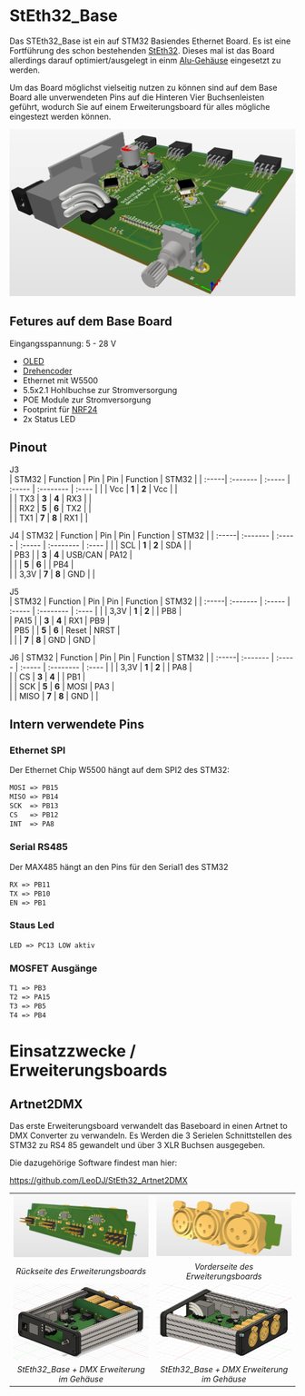 # StEth32_Base

Das STEth32_Base ist ein auf STM32 Basiendes Ethernet Board. Es ist eine Fortführung des schon bestehenden [StEth32](https://github.com/Techbeard/StEth32). Dieses mal ist das Board allerdings darauf optimiert/ausgelegt in einm [Alu-Gehäuse](https://www.reichelt.de/profilgehaeuse-1455-l-120-x-103-x-31-mm-silber-1455l1202-p221363.html?&nbc=1)  eingesetzt zu werden. 


Um das Board möglichst vielseitig nutzen zu können sind auf dem Base Board alle unverwendeten Pins auf die Hinteren Vier Buchsenleisten geführt, wodurch Sie auf einem Erweiterungsboard für alles mögliche eingestezt werden können.

![alt text](/Docs/Pictures/StEth32_Base_PCB.png "StEth32 Base Board")

## Fetures auf dem Base Board

Eingangsspannung: 5 - 28 V

- [OLED](https://lcsc.com/product-detail/OLED-Displays-Modules_Shenzhen-Allvision-Tech-QG-2864KLBLG01_C90547.html)
- [Drehencoder](https://www.conrad.de/de/p/alps-stec11b02-encoder-5-v-dc-0-01-a-360-1-700696.html)
- Ethernet mit W5500
- 5.5x2.1 Hohlbuchse zur Stromversorgung
- POE Module zur Stromversorgung
- Footprint für [NRF24](https://lcsc.com/product-detail/Wireless-Modules_Chengdu-Ebyte-Elec-Tech-E01-ML01SP4_C97340.html)
- 2x Status LED

## Pinout

J3                                                                
| STM32 | Function | Pin    | Pin    | Function  | STM32   |
| :-----| :------- | :----- | :----- | :-------- | :----   | 
|       |   Vcc    | **1**  | **2**  | Vcc       |         |  
|       |   TX3    | **3**  | **4**  | RX3       |         |   
|       |   RX2    | **5**  | **6**  | TX2       |         |    
|       |   TX1    | **7**  | **8**  | RX1       |         |

J4
| STM32 | Function | Pin    | Pin    | Function  | STM32   |
| :-----| :------- | :----- | :----- | :-------- | :----   |
|       |   SCL    | **1**  | **2**  | SDA       |         |  
|  PB3  |          | **3**  | **4**  |  USB/CAN  | PA12    |   
|       |          | **5**  | **6**  |           | PB4     |    
|       |   3,3V   | **7**  | **8**  |   GND     |         |


J5                                                          
| STM32 | Function | Pin    | Pin    | Function  | STM32   |
| :-----| :------- | :----- | :----- | :-------- | :----   |
|       |   3,3V   | **1**  | **2**  |           | PB8     |  
| PA15  |          | **3**  | **4**  | RX1       | PB9     |   
| PB5   |          | **5**  | **6**  | Reset     | NRST    |    
|       |          | **7**  | **8**  | GND       | GND     |

J6
| STM32 | Function | Pin    | Pin    | Function  | STM32   |
| :-----| :------- | :----- | :----- | :-------- | :----   | 
|       |   3,3V   | **1**  | **2**  |           |  PA8    |  
|       |   CS     | **3**  | **4**  |           | PB1     |   
|       |   SCK    | **5**  | **6**  | MOSI      | PA3     |    
|       |   MISO   | **7**  | **8**  | GND       |         |
  
  
## Intern verwendete Pins

### Ethernet SPI

Der Ethernet Chip W5500 hängt auf dem SPI2 des STM32:

    MOSI => PB15
    MISO => PB14
    SCK  => PB13
    CS   => PB12
    INT  => PA8

### Serial RS485

Der MAX485 hängt an den Pins für den Serial1 des STM32
 
    RX => PB11
    TX => PB10
    EN => PB1

### Staus Led

    LED => PC13 LOW aktiv

### MOSFET Ausgänge

    T1 => PB3
    T2 => PA15
    T3 => PB5
    T4 => PB4
 

# Einsatzzwecke / Erweiterungsboards

## Artnet2DMX

Das erste Erweiterungsboard verwandelt das Baseboard in einen Artnet to DMX Converter zu verwandeln. Es Werden die 3 Serielen Schnittstellen des STM32 zu RS4
85 gewandelt und über 3 XLR Buchsen ausgegeben. 

Die dazugehörige Software findest man hier:

https://github.com/LeoDJ/StEth32_Artnet2DMX



|||
|:--:|:--:|
| ![alt text](/Docs/Pictures/DMX_OUTPUT_TOP.png "Rückseite des Erweiterungsboards") | ![alt text](/Docs/Pictures/DMX_OUTPUT_Bottom.png "Vorderseite des Erweiterungsboards")|
|*Rückseite des Erweiterungsboards*|*Vorderseite des Erweiterungsboards*|
| ![StEth32](/Docs/Pictures/StEth32_Base+DMX_OUT_Front.png) | ![StEth32](/Docs/Pictures/StEth32_Base+DMX_OUT_Back.png)|
|*StEth32_Base + DMX Erweiterung im Gehäuse*|*StEth32_Base + DMX Erweiterung im Gehäuse*|

